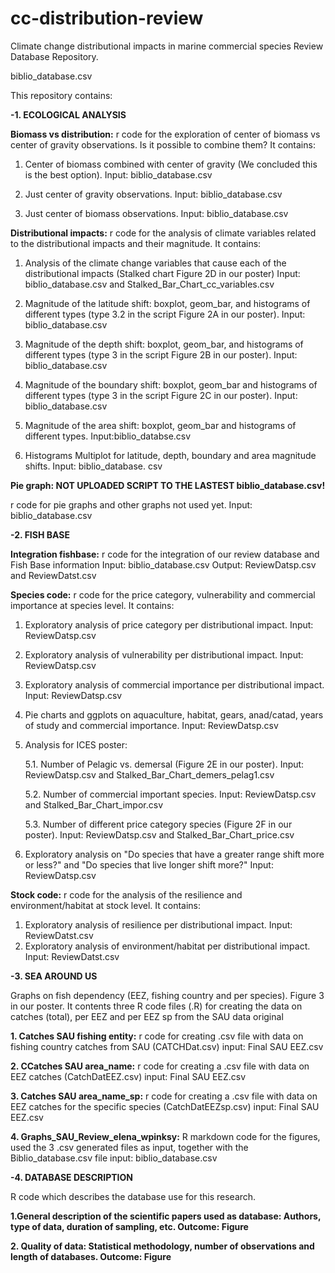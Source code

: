 # cc-distribution-review

Climate change distributional impacts in marine commercial species Review Database Repository.

biblio_database.csv

This repository contains:
 
<strong>-1. ECOLOGICAL ANALYSIS</strong>

<strong>Biomass vs distribution:</strong>
r code for the exploration of center of biomass vs center of gravity observations. Is it possible to combine them? It contains:

1. Center of biomass combined with center of gravity (We concluded this is the best option). Input: biblio_database.csv

2. Just center of gravity observations. Input: biblio_database.csv

3. Just center of biomass observations. Input: biblio_database.csv

<strong>Distributional impacts:</strong> 
r code for the analysis of climate variables related to the distributional impacts and their magnitude. It contains:

1. Analysis of the climate change variables that cause each of the distributional impacts (Stalked chart Figure 2D in our poster) Input: biblio_database.csv and Stalked_Bar_Chart_cc_variables.csv

2. Magnitude of the latitude shift: boxplot, geom_bar, and histograms of different types (type 3.2 in the script Figure 2A in our poster). Input: biblio_database.csv

3. Magnitude of the depth shift: boxplot, geom_bar, and histograms of different types (type 3 in the script Figure 2B in our poster). Input: biblio_database.csv

4. Magnitude of the boundary shift: boxplot, geom_bar and histograms of different types (type 3 in the script Figure 2C in our poster). Input: biblio_database.csv

5. Magnitude of the area shift: boxplot, geom_bar and histograms of different types. Input:biblio_databse.csv

6. Histograms Multiplot for latitude, depth, boundary and area magnitude shifts. Input: biblio_database. csv


<strong>Pie graph: NOT UPLOADED SCRIPT TO THE LASTEST biblio_database.csv!</strong>

r code for pie graphs and other graphs not used yet. Input: biblio_database.csv

<strong>-2. FISH BASE </strong>

<strong>Integration fishbase:</strong>
r code for the integration of our review database and Fish Base information 
Input: biblio_database.csv
Output: ReviewDatsp.csv and ReviewDatst.csv

<strong>Species code:</strong>
r code for the price category, vulnerability and commercial importance at species level. It contains:

1. Exploratory analysis of price category per distributional impact. Input: ReviewDatsp.csv

2. Exploratory analysis of vulnerability per distributional impact. Input: ReviewDatsp.csv

3. Exploratory analysis of commercial importance per distributional impact. Input: ReviewDatsp.csv

4. Pie charts and ggplots on aquaculture, habitat, gears, anad/catad, years of study and commercial importance. Input: ReviewDatsp.csv

5. Analysis for ICES poster:

     5.1. Number of Pelagic vs. demersal (Figure 2E in our poster). Input: ReviewDatsp.csv and Stalked_Bar_Chart_demers_pelag1.csv

     5.2. Number of commercial important species. Input: ReviewDatsp.csv and Stalked_Bar_Chart_impor.csv

     5.3. Number of different price category species (Figure 2F in our poster). Input: ReviewDatsp.csv and Stalked_Bar_Chart_price.csv

6. Exploratory analysis on "Do species that have a greater range shift more or less?" and "Do species that live longer shift more?" Input: ReviewDatsp.csv

<strong>Stock code:</strong>
r code for the analysis of the resilience and environment/habitat at stock level. It contains:

1. Exploratory analysis of resilience per distributional impact. Input: ReviewDatst.csv
2. Exploratory analysis of environment/habitat per distributional impact. Input: ReviewDatst.csv

<strong>-3. SEA AROUND US</strong>

Graphs on fish dependency (EEZ, fishing country and per species). Figure 3 in our poster.
It contents three R code files (.R) for creating the data on catches (total), per EEZ and per EEZ sp from the SAU data original

<strong>1. Catches SAU fishing entity:</strong>
r code for creating .csv file with data on fishing country catches from SAU (CATCHDat.csv)
input: Final SAU EEZ.csv

<strong>2. CCatches SAU area_name:</strong>
r code for creating a .csv file with data on EEZ catches (CatchDatEEZ.csv)
input: Final SAU EEZ.csv

<strong>3. Catches SAU area_name_sp:</strong>
r code for creating a .csv file with data on EEZ catches for the specific species (CatchDatEEZsp.csv)
input: Final SAU EEZ.csv

<strong>4. Graphs_SAU_Review_elena_wpinksy:</strong>
R markdown code for the figures, used the 3  .csv generated files as input, together with the Biblio_database.csv file
input: biblio_database.csv

<strong>-4. DATABASE DESCRIPTION </strong>

R code which describes the database use for this research.

 <strong>1.General description of the scientific papers used as database: Authors, type of data, duration of sampling, etc.
 Outcome: Figure

<strong>2. Quality of data: Statistical methodology, number of observations and length of databases. 
 Outcome: Figure
